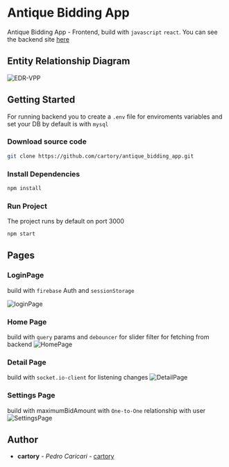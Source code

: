 # Antique Bidding App
Antique Bidding App - Frontend, build with `javascript` `react`. You can see the backend site [here](https://github.com/cartory/antique-bidding-back.git)

## Entity Relationship Diagram 
![EDR-VPP](https://media.discordapp.net/attachments/810375634042748948/907357095815446528/Screen_Shot_2021-11-08_at_15.53.05.png)
## Getting Started
For running backend you to create a `.env` file for enviroments variables and set your DB
by default is with `mysql`

### Download source code

```bash
git clone https://github.com/cartory/antique_bidding_app.git
```
### Install Dependencies
```bash
npm install
```

### Run Project
The project runs by default on port 3000
```bash
npm start
```
## Pages
### LoginPage 
build with `firebase` Auth and `sessionStorage`

![loginPage](https://media.discordapp.net/attachments/810375634042748948/907370161126928464/Screen_Shot_2021-11-08_at_16.44.55.png?width=1674&height=1046)

### Home Page
build with `query` params and `debouncer` for slider filter for fetching from backend
![HomePage](https://media.discordapp.net/attachments/810375634042748948/907370887207075840/Screen_Shot_2021-11-08_at_16.47.49.png?width=1663&height=1047)

### Detail Page
build with `socket.io-client` for listening changes
![DetailPage](https://cdn.discordapp.com/attachments/810375634042748948/907371512674271282/Screen_Shot_2021-11-08_at_16.50.15.png)

### Settings Page
build with maximumBidAmount with `One-to-One` relationship with user
![SettingsPage](https://cdn.discordapp.com/attachments/810375634042748948/907371984973885440/Screen_Shot_2021-11-08_at_16.52.14.png)

## Author
* **cartory** - *Pedro Caricari* - [cartory](https://github.com/cartory)